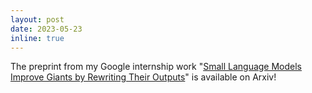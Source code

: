 ```yaml
---
layout: post
date: 2023-05-23 
inline: true
---
```



The preprint from my Google internship work "[Small Language Models Improve Giants by Rewriting Their Outputs](https://arxiv.org/abs/2305.13514)" is available on Arxiv!
